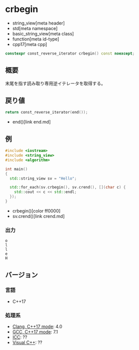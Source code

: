 # crbegin
* string_view[meta header]
* std[meta namespace]
* basic_string_view[meta class]
* function[meta id-type]
* cpp17[meta cpp]

```cpp
constexpr const_reverse_iterator crbegin() const noexcept;
```

## 概要
末尾を指す読み取り専用逆イテレータを取得する。


## 戻り値
```cpp
return const_reverse_iterator(end());
```
* end()[link end.md]


## 例
```cpp example
#include <iostream>
#include <string_view>
#include <algorithm>

int main()
{
  std::string_view sv = "Hello";

  std::for_each(sv.crbegin(), sv.crend(), [](char c) {
    std::cout << c << std::endl;
  });
}
```
* crbegin()[color ff0000]
* sv.crend()[link crend.md]

### 出力
```
o
l
l
e
H
```


## バージョン
### 言語
- C++17

### 処理系
- [Clang, C++17 mode](/implementation.md#clang): 4.0
- [GCC, C++17 mode](/implementation.md#gcc): 7.1
- [ICC](/implementation.md#icc): ??
- [Visual C++](/implementation.md#visual_cpp): ??
